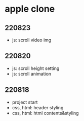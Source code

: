 # apple clone

## 220823

- js: scroll video img

## 220820

- js: scroll height setting
- js: scroll animation

## 220818

- project start
- css, html: header styling
- css, html: html contents&styling
